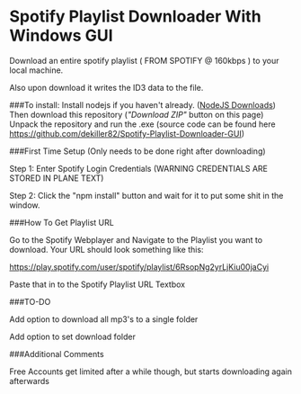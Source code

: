 # Spotify Playlist Downloader With Windows GUI

Download an entire spotify playlist ( FROM SPOTIFY @ 160kbps ) to your local machine.

Also upon download it writes the ID3 data to the file.

###To install:
Install nodejs if you haven't already. ([NodeJS Downloads](http://nodejs.org/download/))  
Then download this repository (*"Download ZIP"* button on this page)  
Unpack the repository and run the .exe (source code can be found here https://github.com/dekiller82/Spotify-Playlist-Downloader-GUI)

###First Time Setup (Only needs to be done right after downloading)

Step 1: Enter Spotify Login Credentials (WARNING CREDENTIALS ARE STORED IN PLANE TEXT)

Step 2: Click the "npm install" button and wait for it to put some shit in the window.

###How To Get Playlist URL

Go to the Spotify Webplayer and Navigate to the Playlist you want to download.
Your URL should look something like this:

https://play.spotify.com/user/spotify/playlist/6RsopNg2yrLjKiu00jaCyi

Paste that in to the Spotify Playlist URL Textbox

###TO-DO

Add option to download all mp3's to a single folder

Add option to set download folder

###Additional Comments

Free Accounts get limited after a while though, but starts downloading again afterwards
